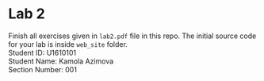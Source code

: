 # Lab 2

Finish all exercises given in `lab2.pdf` file in this repo. The initial source code for your lab is inside `web_site` folder.        
Student ID: U1610101                           
Student Name: Kamola Azimova                    
Section Number: 001                  
